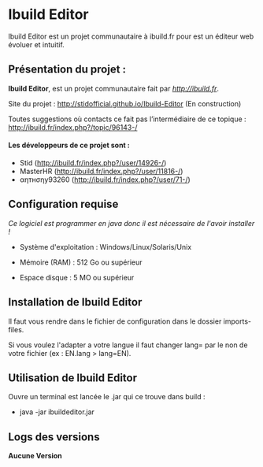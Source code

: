 # Ibuild Editor

Ibuild Editor est un projet communautaire à ibuild.fr pour est un éditeur web évoluer et intuitif.

## Présentation du projet :

**Ibuild Editor**, est un projet communautaire fait par *http://ibuild.fr*.

Site du projet : http://stidofficial.github.io/Ibuild-Editor (En construction)

Toutes suggestions où contacts ce fait pas l’intermédiaire de ce topique :  http://ibuild.fr/index.php?/topic/96143-/

#### Les développeurs de ce projet sont :

- Stid (http://ibuild.fr/index.php?/user/14926-/)
- MasterHR (http://ibuild.fr/index.php?/user/11816-/)
- αηтнσηу93260 (http://ibuild.fr/index.php?/user/71-/)

## Configuration requise

*Ce logiciel est programmer en java donc il est nécessaire de l'avoir installer !*

- Système d'exploitation : Windows/Linux/Solaris/Unix

- Mémoire (RAM) : 512 Go ou supérieur

- Espace disque : 5 MO ou supérieur

## Installation de Ibuild Editor

Il faut vous rendre dans le fichier de configuration dans le dossier imports-files.

Si vous voulez l'adapter a votre langue il faut changer lang= par le non de votre fichier (ex : EN.lang > lang=EN).

## Utilisation de Ibuild Editor

Ouvre un terminal est lancée le .jar qui ce trouve dans build :

- java -jar ibuildeditor.jar

## Logs des versions

**Aucune Version**
